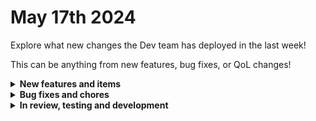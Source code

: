 # May 17th 2024

Explore what new changes the Dev team has deployed in the last week!

This can be anything from new features, bug fixes, or QoL changes!

<details>

<summary><strong>New features and items</strong></summary>


</details>

<details>

<summary><strong>Bug fixes and chores</strong></summary>

* Fixed an issue with Hubspot triggers when a large number of custom properties are present
* Increased the max results for N-Able list actions to 10k and added filtering to the List Computers action
* Added token refresh for auxiliary tokens used by Microsoft Cloud Bundle
* Fixed a bug in App Platform where adding components via the tree view wasn't working
* Added handling null errors when getting the user from the engine
* Added a category tag to the Google integration
* Updated the description for the Datto RMM integration
* Fixed a bug with Sophos pointer pagination
* Fixed a bug with the bulk update org variables Rewst action
* Fixed the Datto PSA Update Ticket Actiono to use the correct field type for RMM Alert ID
* Fixed a bug with console logging in App Platform when using custom domains
* Added monitoring to detect users who are not associated to an org and notify us

</details>

<details>

<summary><strong>In review, testing and development</strong></summary>

* ITPortal integration (In Review)
* Workflow version control (In Review)
* Add org mapping to Custom Integrations V2 (In Review)

</details>
